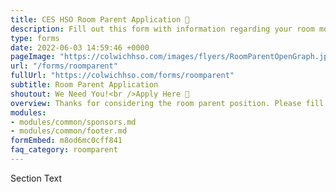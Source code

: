 ```yaml
---
title: CES HSO Room Parent Application 🚸
description: Fill out this form with information regarding your room mom details.
type: forms
date: 2022-06-03 14:59:46 +0000
pageImage: "https://colwichhso.com/images/flyers/RoomParentOpenGraph.jpg"
url: "/forms/roomparent"
fullUrl: "https://colwichhso.com/forms/roomparent"
subtitle: Room Parent Application
shoutout: We Need You!<br />Apply Here 🚸
overview: Thanks for considering the room parent position. Please fill out the form below with your contact and grade level details.
modules:
- modules/common/sponsors.md
- modules/common/footer.md
formEmbed: m8od6mc0cff841
faq_category: roomparent
---
```

Section Text
